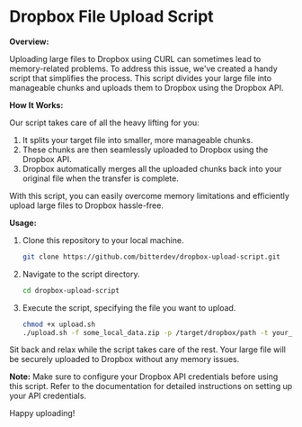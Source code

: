 # Dropbox File Upload Script

**Overview:**

Uploading large files to Dropbox using CURL can sometimes lead to memory-related problems. To address this issue, we've created a handy script that simplifies the process. This script divides your large file into manageable chunks and uploads them to Dropbox using the Dropbox API.

**How It Works:**

Our script takes care of all the heavy lifting for you:

1. It splits your target file into smaller, more manageable chunks.
2. These chunks are then seamlessly uploaded to Dropbox using the Dropbox API.
3. Dropbox automatically merges all the uploaded chunks back into your original file when the transfer is complete.

With this script, you can easily overcome memory limitations and efficiently upload large files to Dropbox hassle-free.

**Usage:**

1. Clone this repository to your local machine.

   ```bash
   git clone https://github.com/bitterdev/dropbox-upload-script.git
   ```

2. Navigate to the script directory.

   ```bash
   cd dropbox-upload-script
   ```

3. Execute the script, specifying the file you want to upload.

   ```bash
   chmod +x upload.sh
   ./upload.sh -f some_local_data.zip -p /target/dropbox/path -t your_dropbox_token
   ```

Sit back and relax while the script takes care of the rest. Your large file will be securely uploaded to Dropbox without any memory issues.

**Note:** Make sure to configure your Dropbox API credentials before using this script. Refer to the documentation for detailed instructions on setting up your API credentials.

Happy uploading!
